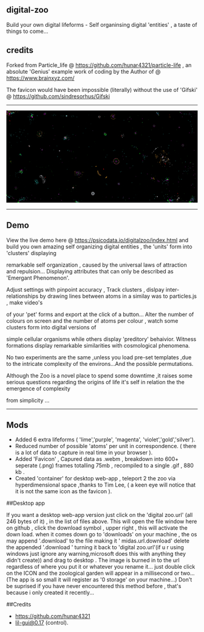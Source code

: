 ## digital-zoo

Build your own digital lifeforms - Self organinsing digital 'entities' , a taste of things to come...

## credits

Forked from Particle_life @  https://github.com/hunar4321/particle-life , an absolute 'Genius' example work of coding by the Author of @ https://www.brainxyz.com/

The favicon would have been impossible (literally) without the use of 'Gifski' @  https://github.com/sindresorhus/Gifski
****************************************************************************************************************************************************************************

![digital-zoo](favicon.gif)  

*****************************************************************************************************************************************************************************
## Demo

View the live demo here @ https://psicodata.io/digitalzoo/index.html   and build you own amazing self organizing digital entities , the 'units' form into 'clusters' displaying

remarkable self organization , caused by the universal laws of attraction and repulsion... Displaying attributes that can only be described as 'Emergant Phenomenon'.

Adjust settings with pinpoint accuracy , Track clusters , dislpay inter-relationships by drawing lines between atoms in a similay was to particles.js , make video's

of your 'pet' forms and export at the click of a button... Alter the number of colours on screen and the number of atoms per colour , watch some clusters form into digital versions of

simple cellular organisms while others display 'preditory' behaivior. Witness formations display remarkable similarities with cosmological phenomena.

No two experiments are the same ,unless you load pre-set templates ,due to the intricate complexity of the environs...And the possible permutations.

Although the Zoo is a novel place to spend some downtime ,it raises some serious questions regarding the origins of life it's self in relation the the emergence of complexity

from simplicity ...
*********************************************************************************************************************************************************************************
 ## Mods
 * Added 6 extra lifeforms ( 'lime','purple', 'magenta', 'violet','gold','silver').
 * Reduced number of possible 'atoms' per unit in correspondence. ( there is a lot of data to capture in real time in your browser ).
 * Added 'Favicon' , Capured data as .webm , breakdown into 600+ seperate (.png) frames totalling 75mb , recompiled to a single .gif , 880 kb .
 * Created 'container' for desktop web-app , teleport 2 the zoo via hyperdimensional space ,thanks to Tim Lee, ( a keen eye will notice that it is not the same icon as the favicon ).

##Desktop app

If you want a desktop web-app version just click on the 'digital zoo.url' (all 246 bytes of it) , in the list of files above.
This will open the file window here on github , click the download symbol , upper right , this will activate the down load. when it comes down go to 'downloads' on your machine ,
the os may append '.download' to the file making it ' midas.url.download' delete the appended '.download ' turning it back to 'digital zoo.url'(if u r using windows just ignore
any warning,microsoft does this with anything they didn't create)) and drag to desktop . The image is burned in to the url regardless of where you put it or whatever you rename it...
just double click on the ICON and the zoological garden will appear in a millisecond or two... (The app is so small it will register as '0 storage' on your machine...) 
Don't be suprised if you have never encountered this method before , that's because i only created it recently...

##Credits

* https://github.com/hunar4321
* lil-gui@0.17 (control). 

                                                                                                                                                                                    
                                                                                                                                                                                    
                                                                                                                                                                           
